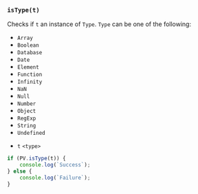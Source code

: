 ### ``isType(t)``
Checks if ``t`` an instance of ``Type``.
`Type` can be one of the following:
* `Array`
* `Boolean`
* `Database`
* `Date`
* `Element`
* `Function`
* `Infinity`
* `NaN`
* `Null`
* `Number`
* `Object`
* `RegExp`
* `String`
* `Undefined`

- `t` `<type>`

```js
if (PV.isType(t)) {
    console.log(`Success`);
} else {
    console.log(`Failure`);
}
```